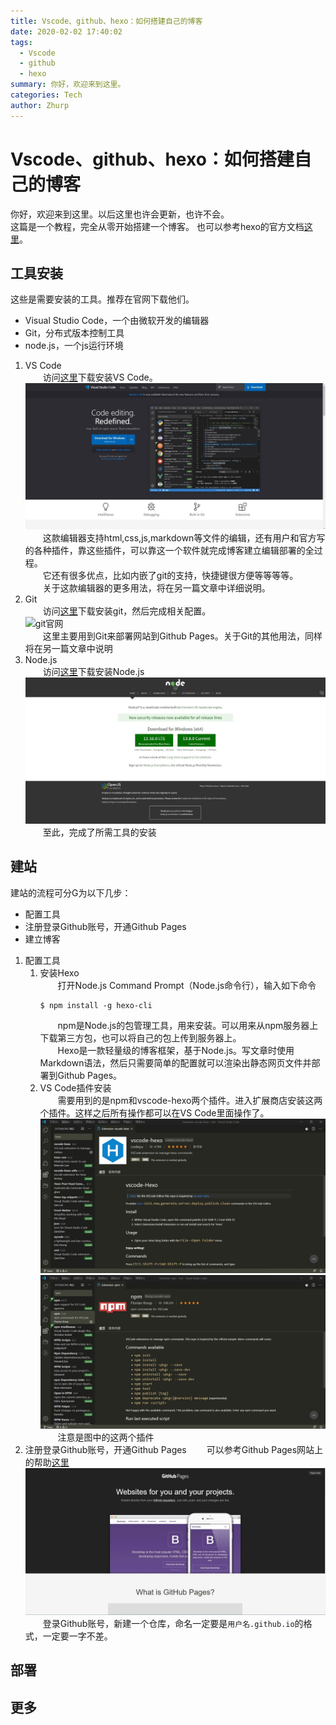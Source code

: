 ```yaml
---
title: Vscode、github、hexo：如何搭建自己的博客
date: 2020-02-02 17:40:02
tags: 
  - Vscode 
  - github
  - hexo
summary: 你好，欢迎来到这里。
categories: Tech
author: Zhurp
---
```

# Vscode、github、hexo：如何搭建自己的博客
你好，欢迎来到这里。以后这里也许会更新，也许不会。  
这篇是一个教程，完全从零开始搭建一个博客。
也可以参考hexo的官方文档[这里](https://hexo.io/zh-cn/docs/)。
## 工具安装
这些是需要安装的工具。推荐在官网下载他们。  
+ Visual Studio Code，一个由微软开发的编辑器
+ Git，分布式版本控制工具
+ node.js，一个js运行环境
1. VS Code   
&emsp;&emsp;访问[这里](https://code.visualstudio.com/)下载安装VS Code。
![VS Code官网](/pics/pic0/0.jpg)    
&emsp;&emsp;这款编辑器支持html,css,js,markdown等文件的编辑，还有用户和官方写的各种插件，靠这些插件，可以靠这一个软件就完成博客建立编辑部署的全过程。   
&emsp;&emsp;它还有很多优点，比如内嵌了git的支持，快捷键很方便等等等等。  
&emsp;&emsp;关于这款编辑器的更多用法，将在另一篇文章中详细说明。
2. Git  
&emsp;&emsp;访问[这里](https://git-scm.com/)下载安装git，然后完成相关配置。  
![git官网](/pics/pPic0/1.jpg)  
&emsp;&emsp;这里主要用到Git来部署网站到Github Pages。关于Git的其他用法，同样将在另一篇文章中说明
1. Node.js  
&emsp;&emsp;访问[这里](https://nodejs.org/en/)下载安装Node.js  
![Node.js官网](/pics/pic0/2.jpg)  
&emsp;&emsp;至此，完成了所需工具的安装
## 建站
建站的流程可分G为以下几步：
+ 配置工具
+ 注册登录Github账号，开通Github Pages
+ 建立博客
1. 配置工具
   1. 安装Hexo  
      &emsp;&emsp;打开Node.js Command Prompt（Node.js命令行），输入如下命令
      ```n4js
      $ npm install -g hexo-cli
      ```
      &emsp;&emsp;npm是Node.js的包管理工具，用来安装。可以用来从npm服务器上下载第三方包，也可以将自己的包上传到服务器上。  
      &emsp;&emsp;Hexo是一款轻量级的博客框架，基于Node.js。写文章时使用Markdown语法，然后只需要简单的配置就可以渲染出静态网页文件并部署到Github Pages。
    2. VS Code插件安装  
      &emsp;&emsp;需要用到的是npm和vscode-hexo两个插件。进入扩展商店安装这两个插件。这样之后所有操作都可以在VS Code里面操作了。
      ![vscode-hexo插件](/pics/pic0/4.jpg)
      ![npm插件](/pics/pic0/5.jpg)
      &emsp;&emsp;注意是图中的这两个插件
2. 注册登录Github账号，开通Github Pages
   &emsp;&emsp;可以参考Github Pages网站上的帮助[这里](https://pages.github.com/)
   ![Github Pages](/pics/pic0/6.jpg)
   &emsp;&emsp;登录Github账号，新建一个仓库，命名一定要是`用户名.github.io`的格式，一定要一字不差。
## 部署
## 更多
